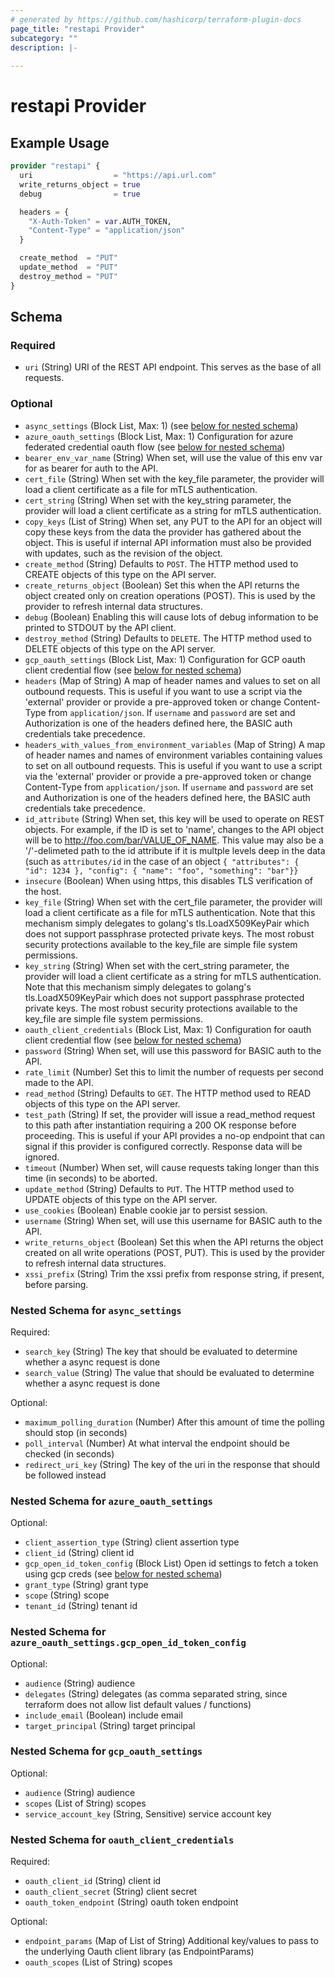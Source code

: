 ```yaml
---
# generated by https://github.com/hashicorp/terraform-plugin-docs
page_title: "restapi Provider"
subcategory: ""
description: |-
  
---
```


# restapi Provider



## Example Usage

```terraform
provider "restapi" {
  uri                  = "https://api.url.com"
  write_returns_object = true
  debug                = true

  headers = {
    "X-Auth-Token" = var.AUTH_TOKEN,
    "Content-Type" = "application/json"
  }

  create_method  = "PUT"
  update_method  = "PUT"
  destroy_method = "PUT"
}
```

<!-- schema generated by tfplugindocs -->
## Schema

### Required

- `uri` (String) URI of the REST API endpoint. This serves as the base of all requests.

### Optional

- `async_settings` (Block List, Max: 1) (see [below for nested schema](#nestedblock--async_settings))
- `azure_oauth_settings` (Block List, Max: 1) Configuration for azure federated credential oauth flow (see [below for nested schema](#nestedblock--azure_oauth_settings))
- `bearer_env_var_name` (String) When set, will use the value of this env var for as bearer for auth to the API.
- `cert_file` (String) When set with the key_file parameter, the provider will load a client certificate as a file for mTLS authentication.
- `cert_string` (String) When set with the key_string parameter, the provider will load a client certificate as a string for mTLS authentication.
- `copy_keys` (List of String) When set, any PUT to the API for an object will copy these keys from the data the provider has gathered about the object. This is useful if internal API information must also be provided with updates, such as the revision of the object.
- `create_method` (String) Defaults to `POST`. The HTTP method used to CREATE objects of this type on the API server.
- `create_returns_object` (Boolean) Set this when the API returns the object created only on creation operations (POST). This is used by the provider to refresh internal data structures.
- `debug` (Boolean) Enabling this will cause lots of debug information to be printed to STDOUT by the API client.
- `destroy_method` (String) Defaults to `DELETE`. The HTTP method used to DELETE objects of this type on the API server.
- `gcp_oauth_settings` (Block List, Max: 1) Configuration for GCP oauth client credential flow (see [below for nested schema](#nestedblock--gcp_oauth_settings))
- `headers` (Map of String) A map of header names and values to set on all outbound requests. This is useful if you want to use a script via the 'external' provider or provide a pre-approved token or change Content-Type from `application/json`. If `username` and `password` are set and Authorization is one of the headers defined here, the BASIC auth credentials take precedence.
- `headers_with_values_from_environment_variables` (Map of String) A map of header names and names of environment variables containing values to set on all outbound requests. This is useful if you want to use a script via the 'external' provider or provide a pre-approved token or change Content-Type from `application/json`. If `username` and `password` are set and Authorization is one of the headers defined here, the BASIC auth credentials take precedence.
- `id_attribute` (String) When set, this key will be used to operate on REST objects. For example, if the ID is set to 'name', changes to the API object will be to http://foo.com/bar/VALUE_OF_NAME. This value may also be a '/'-delimeted path to the id attribute if it is multple levels deep in the data (such as `attributes/id` in the case of an object `{ "attributes": { "id": 1234 }, "config": { "name": "foo", "something": "bar"}}`
- `insecure` (Boolean) When using https, this disables TLS verification of the host.
- `key_file` (String) When set with the cert_file parameter, the provider will load a client certificate as a file for mTLS authentication. Note that this mechanism simply delegates to golang's tls.LoadX509KeyPair which does not support passphrase protected private keys. The most robust security protections available to the key_file are simple file system permissions.
- `key_string` (String) When set with the cert_string parameter, the provider will load a client certificate as a string for mTLS authentication. Note that this mechanism simply delegates to golang's tls.LoadX509KeyPair which does not support passphrase protected private keys. The most robust security protections available to the key_file are simple file system permissions.
- `oauth_client_credentials` (Block List, Max: 1) Configuration for oauth client credential flow (see [below for nested schema](#nestedblock--oauth_client_credentials))
- `password` (String) When set, will use this password for BASIC auth to the API.
- `rate_limit` (Number) Set this to limit the number of requests per second made to the API.
- `read_method` (String) Defaults to `GET`. The HTTP method used to READ objects of this type on the API server.
- `test_path` (String) If set, the provider will issue a read_method request to this path after instantiation requiring a 200 OK response before proceeding. This is useful if your API provides a no-op endpoint that can signal if this provider is configured correctly. Response data will be ignored.
- `timeout` (Number) When set, will cause requests taking longer than this time (in seconds) to be aborted.
- `update_method` (String) Defaults to `PUT`. The HTTP method used to UPDATE objects of this type on the API server.
- `use_cookies` (Boolean) Enable cookie jar to persist session.
- `username` (String) When set, will use this username for BASIC auth to the API.
- `write_returns_object` (Boolean) Set this when the API returns the object created on all write operations (POST, PUT). This is used by the provider to refresh internal data structures.
- `xssi_prefix` (String) Trim the xssi prefix from response string, if present, before parsing.

<a id="nestedblock--async_settings"></a>
### Nested Schema for `async_settings`

Required:

- `search_key` (String) The key that should be evaluated to determine whether a async request is done
- `search_value` (String) The value that should be evaluated to determine whether a async request is done

Optional:

- `maximum_polling_duration` (Number) After this amount of time the polling should stop (in seconds)
- `poll_interval` (Number) At what interval the endpoint should be checked (in seconds)
- `redirect_uri_key` (String) The key of the uri in the response that should be followed instead


<a id="nestedblock--azure_oauth_settings"></a>
### Nested Schema for `azure_oauth_settings`

Optional:

- `client_assertion_type` (String) client assertion type
- `client_id` (String) client id
- `gcp_open_id_token_config` (Block List) Open id settings to fetch a token using gcp creds (see [below for nested schema](#nestedblock--azure_oauth_settings--gcp_open_id_token_config))
- `grant_type` (String) grant type
- `scope` (String) scope
- `tenant_id` (String) tenant id

<a id="nestedblock--azure_oauth_settings--gcp_open_id_token_config"></a>
### Nested Schema for `azure_oauth_settings.gcp_open_id_token_config`

Optional:

- `audience` (String) audience
- `delegates` (String) delegates (as comma separated string, since terraform does not allow list default values / functions)
- `include_email` (Boolean) include email
- `target_principal` (String) target principal



<a id="nestedblock--gcp_oauth_settings"></a>
### Nested Schema for `gcp_oauth_settings`

Optional:

- `audience` (String) audience
- `scopes` (List of String) scopes
- `service_account_key` (String, Sensitive) service account key


<a id="nestedblock--oauth_client_credentials"></a>
### Nested Schema for `oauth_client_credentials`

Required:

- `oauth_client_id` (String) client id
- `oauth_client_secret` (String) client secret
- `oauth_token_endpoint` (String) oauth token endpoint

Optional:

- `endpoint_params` (Map of List of String) Additional key/values to pass to the underlying Oauth client library (as EndpointParams)
- `oauth_scopes` (List of String) scopes
